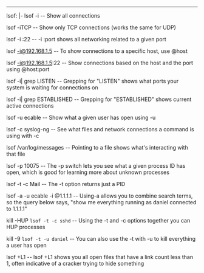 --- 
lsof: |-
  lsof -i
   -- Show all connections
  
  lsof -iTCP
   -- Show only TCP connections (works the same for UDP)
  
  lsof -i :22
   -- -i :port shows all networking related to a given port
  
  lsof -i@192.168.1.5
   -- To show connections to a specific host, use @host
  
  lsof -i@192.168.1.5:22
   -- Show connections based on the host and the port using @host:port
  
  lsof -i| grep LISTEN
   -- Grepping for "LISTEN" shows what ports your system is waiting for connections on
  
  lsof -i| grep ESTABLISHED
   -- Grepping for "ESTABLISHED" shows current active connections
  
  lsof -u ecable
   -- Show what a given user has open using -u
  
  lsof -c syslog-ng
   -- See what files and network connections a command is using with -c
  
  lsof /var/log/messages
   -- Pointing to a file shows what's interacting with that file
  
  lsof -p 10075
   -- The -p switch lets you see what a given process ID has open, which is good for learning more about unknown processes
  
  lsof -t -c Mail
   -- The -t option returns just a PID
  
  lsof -a -u ecable -i @1.1.1.1
   -- Using-a allows you to combine search terms, so the query below says, "show me everything running as daniel connected to 1.1.1.1"
  
  kill -HUP `lsof -t -c sshd`
   -- Using the -t and -c options together you can HUP processes
  
  kill -9 `lsof -t -u daniel`
   -- You can also use the -t with -u to kill everything a user has open
  
  lsof +L1
   -- lsof +L1 shows you all open files that have a link count less than 1, often indicative of a cracker trying to hide something
